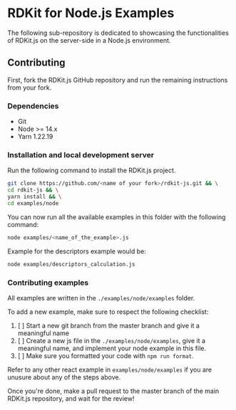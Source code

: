 # RDKit for Node.js Examples

The following sub-repository is dedicated to showcasing the functionalities of RDKit.js on the server-side in a Node.js environment.

## Contributing

First, fork the RDKit.js GitHub repository and run the remaining instructions from your fork.

### Dependencies

- Git
- Node >= 14.x
- Yarn 1.22.19

### Installation and local development server

Run the following command to install the RDKit.js project.

```bash
git clone https://github.com/<name of your fork>/rdkit-js.git && \
cd rdkit-js && \
yarn install && \
cd examples/node
```

You can now run all the available examples in this folder with the following command:  

```bash
node examples/<name_of_the_example>.js  
```  

Example for the descriptors example would be:  

```bash  
node examples/descriptors_calculation.js  
```

### Contributing examples

All examples are written in the `./examples/node/examples` folder.

To add a new example, make sure to respect the following checklist:

1. [ ] Start a new git branch from the master branch and give it a meaningful name
2. [ ] Create a new js file in the `./examples/node/examples`, give it a meaningful name, and implement your node example in this file.
3. [ ] Make sure you formatted your code with `npm run format`.

Refer to any other react example in `examples/node/examples` if you are unusure about any of the steps above.

Once you're done, make a pull request to the master branch of the main RDKit.js repository, and wait for the review!
